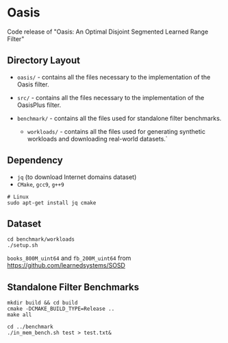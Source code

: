 # Oasis

Code release of "Oasis: An Optimal Disjoint Segmented Learned Range Filter"

## Directory Layout

- `oasis/` - contains all the files necessary to the implementation of the Oasis filter.

- `src/` - contains all the files necessary to the implementation of the OasisPlus filter.

- `benchmark/` - contains all the files used for standalone filter benchmarks.
  - `workloads/` - contains all the files used for generating synthetic workloads and downloading real-world datasets.`

## Dependency

- `jq` (to download Internet domains dataset)
- `CMake`, `gcc9`, `g++9`

```
# Linux
sudo apt-get install jq cmake
```

## Dataset

```
cd benchmark/workloads
./setup.sh
```

`books_800M_uint64` and `fb_200M_uint64` from https://github.com/learnedsystems/SOSD


## Standalone Filter Benchmarks

```
mkdir build && cd build
cmake -DCMAKE_BUILD_TYPE=Release ..
make all

cd ../benchmark
./in_mem_bench.sh test > test.txt&
```
